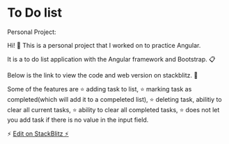 # To Do list

Personal Project: 

Hi! 👋 This is a personal project that I worked on to practice Angular. 

It is a to do list application with the Angular framework and Bootstrap. 📋

Below is the link to view the code and web version on stackblitz. 🔗

Some of the features are 
 ⭐️ adding task to list, 
 ⭐️ marking task as completed(which will add it to a compeleted list), 
 ⭐️ deleting task, abilitiy to clear all current tasks, 
 ⭐️ ability to clear all completed tasks, 
 ⭐️ does not let you add task if there is no value in the input field. 

⚡️ [Edit on StackBlitz ⚡️](https://stackblitz.com/edit/angular-ivy-ml2tgr)
